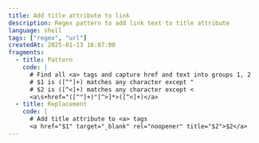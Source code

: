 ```yaml
---
title: Add title attribute to link
description: Regex pattern to add link text to title attribute
language: shell
tags: ["regex", "url"]
createdAt: 2025-01-13 16:07:00
fragments:
  - title: Pattern
    code: |
      # Find all <a> tags and capture href and text into groups 1, 2
      # $1 is ([^"]+) matches any character except "
      # $2 is ([^<]+) matches any character except <
      <a\s+href="([^"]+)"[^>]*>([^<]+)</a>
  - title: Replacement
    code: |
      # Add title attribute to <a> tags
      <a href="$1" target="_blank" rel="noopener" title="$2">$2</a>
---
```


